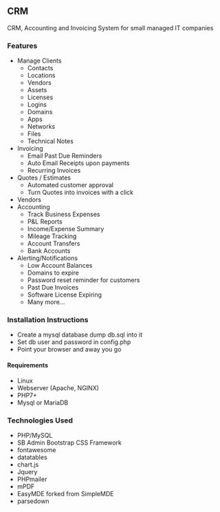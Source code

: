 ## CRM
CRM, Accounting and Invoicing System for small managed IT companies

### Features
* Manage Clients
  * Contacts
  * Locations
  * Vendors
  * Assets
  * Licenses
  * Logins
  * Domains
  * Apps
  * Networks
  * Files
  * Technical Notes
* Invoicing
  * Email Past Due Reminders
  * Auto Email Receipts upon payments
  * Recurring Invoices
* Quotes / Estimates
  * Automated customer approval
  * Turn Quotes into invoices with a click
* Vendors
* Accounting
  * Track Business Expenses
  * P&L Reports
  * Income/Expense Summary
  * Mileage Tracking
  * Account Transfers
  * Bank Accounts
* Alerting/Notifications
  * Low Account Balances
  * Domains to expire
  * Password reset reminder for customers
  * Past Due Invoices
  * Software License Expiring
  * Many more...

### Installation Instructions

* Create a mysql database dump db.sql into it
* Set db user and password in config.php
* Point your browser and away you go

#### Requirements
* Linux
* Webserver (Apache, NGINX)
* PHP7+
* Mysql or MariaDB

### Technologies Used
* PHP/MySQL
* SB Admin Bootstrap CSS Framework
* fontawesome
* datatables
* chart.js
* Jquery
* PHPmailer
* mPDF
* EasyMDE forked from SimpleMDE
* parsedown
